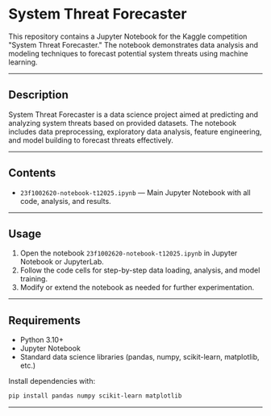 # System Threat Forecaster

This repository contains a Jupyter Notebook for the Kaggle competition "System Threat Forecaster." The notebook demonstrates data analysis and modeling techniques to forecast potential system threats using machine learning.

---

## Description

System Threat Forecaster is a data science project aimed at predicting and analyzing system threats based on provided datasets. The notebook includes data preprocessing, exploratory data analysis, feature engineering, and model building to forecast threats effectively.

---

## Contents

- `23f1002620-notebook-t12025.ipynb` — Main Jupyter Notebook with all code, analysis, and results.

---

## Usage

1. Open the notebook `23f1002620-notebook-t12025.ipynb` in Jupyter Notebook or JupyterLab.
2. Follow the code cells for step-by-step data loading, analysis, and model training.
3. Modify or extend the notebook as needed for further experimentation.

---

## Requirements

- Python 3.10+
- Jupyter Notebook
- Standard data science libraries (pandas, numpy, scikit-learn, matplotlib, etc.)

Install dependencies with:
```sh
pip install pandas numpy scikit-learn matplotlib
```

---
